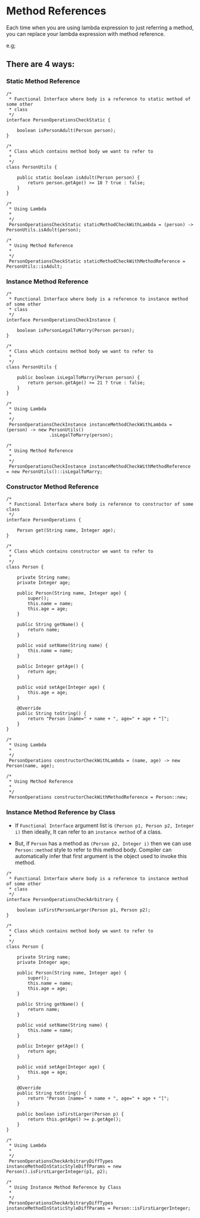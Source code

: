 # Method References

Each time when you are using lambda expression to just referring a method, you can replace your lambda expression with method reference.

e.g;

## There are 4 ways:

### Static Method Reference

```
/*
 * Functional Interface where body is a reference to static method of some other
 * class
 */
interface PersonOperationsCheckStatic {

	boolean isPersonAdult(Person person);
}
```

```
/*
 * Class which contains method body we want to refer to
 *
 */
class PersonUtils {

	public static boolean isAdult(Person person) {
		return person.getAge() >= 18 ? true : false;
	}
}

```

```
/*
 * Using Lambda
 *
 */
 PersonOperationsCheckStatic staticMethodCheckWithLambda = (person) -> PersonUtils.isAdult(person);
```

```
/*
 * Using Method Reference
 *
 */
 PersonOperationsCheckStatic staticMethodCheckWithMethodReference = PersonUtils::isAdult;
```

### Instance Method Reference

```
/*
 * Functional Interface where body is a reference to instance method of some other
 * class
 */
interface PersonOperationsCheckInstance {

	boolean isPersonLegalToMarry(Person person);
}
```

```
/*
 * Class which contains method body we want to refer to
 *
 */
class PersonUtils {

	public boolean isLegalToMarry(Person person) {
		return person.getAge() >= 21 ? true : false;
	}
}

```

```
/*
 * Using Lambda
 *
 */
 PersonOperationsCheckInstance instanceMethodCheckWithLambda = (person) -> new PersonUtils()
				.isLegalToMarry(person);
```

```
/*
 * Using Method Reference
 *
 */
 PersonOperationsCheckInstance instanceMethodCheckWithMethodReference = new PersonUtils()::isLegalToMarry;
```

### Constructor Method Reference

```
/*
 * Functional Interface where body is reference to constructor of some class
 */
interface PersonOperations {

	Person get(String name, Integer age);
}
```

```
/*
 * Class which contains constructor we want to refer to
 *
 */
class Person {

	private String name;
	private Integer age;

	public Person(String name, Integer age) {
		super();
		this.name = name;
		this.age = age;
	}

	public String getName() {
		return name;
	}

	public void setName(String name) {
		this.name = name;
	}

	public Integer getAge() {
		return age;
	}

	public void setAge(Integer age) {
		this.age = age;
	}

	@Override
	public String toString() {
		return "Person [name=" + name + ", age=" + age + "]";
	}
}

```

```
/*
 * Using Lambda
 *
 */
 PersonOperations constructorCheckWithLambda = (name, age) -> new Person(name, age);
```

```
/*
 * Using Method Reference
 *
 */
 PersonOperations constructorCheckWithMethodReference = Person::new;
```


### Instance Method Reference by Class

  - If `Functional Interface` argument list is `(Person p1, Person p2, Integer i)` then ideally, It can refer to an `instance method` of a class.

  - But, if `Person` has a method as `(Person p2, Integer i)` then we can use `Person::method` style to refer to this method body. Compiler can automatically infer that first argument is the object used to invoke this method. 

```
/*
 * Functional Interface where body is a reference to instance method of some other
 * class
 */
interface PersonOperationsCheckArbitrary {

	boolean isFirstPersonLarger(Person p1, Person p2);
}
```

```
/*
 * Class which contains method body we want to refer to
 *
 */
class Person {

	private String name;
	private Integer age;

	public Person(String name, Integer age) {
		super();
		this.name = name;
		this.age = age;
	}

	public String getName() {
		return name;
	}

	public void setName(String name) {
		this.name = name;
	}

	public Integer getAge() {
		return age;
	}

	public void setAge(Integer age) {
		this.age = age;
	}

	@Override
	public String toString() {
		return "Person [name=" + name + ", age=" + age + "]";
	}
	
	public boolean isFirstLarger(Person p) {
		return this.getAge() >= p.getAge();
	}
}

```

```
/*
 * Using Lambda
 *
 */
 PersonOperationsCheckArbitraryDiffTypes instanceMethodInStaticStyleDiffParams = new Person().isFirstLargerInteger(p1, p2);
```

```
/*
 * Using Instance Method Reference by Class
 *
 */
 PersonOperationsCheckArbitraryDiffTypes instanceMethodInStaticStyleDiffParams = Person::isFirstLargerInteger;
`
